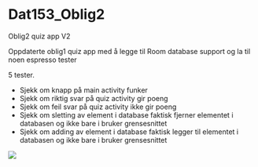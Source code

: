 # Dat153_Oblig2
Oblig2 quiz app V2

Oppdaterte oblig1 quiz app med å legge til Room database support og la til noen espresso tester

5 tester.
- Sjekk om knapp på main activity funker
- Sjekk om riktig svar på quiz activity gir poeng
- Sjekk om feil svar på quiz activity ikke gir poeng
- Sjekk om sletting av element i database faktisk fjerner elementet i databasen og ikke bare i bruker grensesnittet
- Sjekk om adding av element i database faktisk legger til elementet i databasen og ikke bare i bruker grensesnittet


![](images/tester.png)
